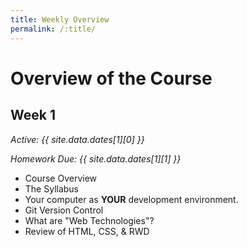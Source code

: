 ```yaml
---
title: Weekly Overview
permalink: /:title/
---
```


# Overview of the Course

## Week 1

_Active: {{ site.data.dates[1][0] }}_

_Homework Due: {{ site.data.dates[1][1] }}_

- Course Overview
- The Syllabus
- Your computer as **YOUR** development environment.
- Git Version Control
- What are "Web Technologies"?
- Review of HTML, CSS, & RWD


<!--
## Week 2

_Active: {{ site.data.dates[2][0] }}_

_Homework Due: {{ site.data.dates[2][1] }}_

- Intro to JavaScript (JS)
- "Hello World!"
- console.log()
- The Web Console
-->
<!--
- Basic Technologies
    - Text Documents
    - Text Editors
    - Git
    - Git GUI
    - GitHub.com
    - Markup
    - Markdown
 -->

<!--
## Week 3

_Active: {{ site.data.dates[3][0] }}_

_Homework Due: {{ site.data.dates[3][1] }}_

Reading:

- Eloquent JS; Ch. 1
- Eloquent JS; Ch. 2

Topics:

- Values, types, and operators
- Statements
- Variables/Bindings
- Functions
    - console.log()
    - Return Values
- Control Flow
    - Conditional Execution
    - while/do loops
    - for loops
    - break
- Capitalization and Code Standards
- Comments


## Week 4

_Active: {{ site.data.dates[4][0] }}_

_Homework Due: {{ site.data.dates[4][1] }}_

Reading:

- Eloquent JS; Ch. 3 - Functions
- Eloquent JS; Ch. 4 - Data Structures: Objects and Arrays
- Eloquent JS; Ch. 5 - Higher-Order Functions

Topics:

- functions
- arrays
- objects
- json
- the math object
- abstraction

## Week 5

_Active: {{ site.data.dates[5][0] }}_

_Homework Due: {{ site.data.dates[5][1] }}_

Reading:

- Eloquent JS; Ch. 6 - Objects
- Eloquent JS; Ch. 8 - Bugs and Errors

Topics:

## Week 6

_Active: {{ site.data.dates[6][0] }}_

_Homework Due: {{ site.data.dates[6][1] }}_

Reading:

- Eloquent JS; Ch. 13 - JavaScript and the Browser
- Eloquent JS; Ch. 14 - The Document Object Model

Topics:

- Introduction to JS' integration with web development and browsers.

## Week 7

_Active: {{ site.data.dates[7][0] }}_

_Homework Due: {{ site.data.dates[7][1] }}_

Reading:


## Week 8

_Active: {{ site.data.dates[8][0] }}_

_Homework Due: {{ site.data.dates[8][1] }}_

Reading:

- Eloquent JS; Ch. 15 - Handling Events
- Eloquent JS; Ch. 18 - HTTP and Forms
- Eloquent JS; Ch. 9 - Regular Expressions
-->

<!--
- Loops
    - For
    - While
    - Nested Loops
 -->

<!--
## Week 9

_Active: {{ site.data.dates[9][0] }}_

_Homework Due: {{ site.data.dates[9][1] }}_
-->
<!--
- Arrays
    - Creating an array
    - length
    - Working through arrays
    - push
    - splice
-->
<!--
## Week 10

_Active: {{ site.data.dates[10][0] }}_

_Homework Due: {{ site.data.dates[10][1] }}_
-->
<!--
- Functions
 -->

<!--
## Week 11

_Active: {{ site.data.dates[11][0] }}_

_Homework Due: {{ site.data.dates[11][1] }}_
-->
<!--
- Classes and Objects (OOP)
 -->

<!--
## Week 12

_Active: {{ site.data.dates[12][0] }}_

_Homework Due: {{ site.data.dates[12][1] }}_
-->
<!--
- Interacting Objects
 -->

<!--
## Week 13

_Active: {{ site.data.dates[13][0] }}_

_Homework Due: {{ site.data.dates[13][1] }}_
-->

<!--
- **Introduce the Final**
- Using a Local Server
- Images
- Video
- Sound
 -->



<!--
## Week 14

_Active: {{ site.data.dates[14][0] }}_

_Homework Due: {{ site.data.dates[14][1] }}_
-->
<!--
- WebGL
- Additional Info on Submitting your Final
- Work on your Final
 -->
<!--
## Finals
-->
<!-- _**Final Project Due:** Thursday, May 10th @ 8:00AM_ -->


<!--
## Final

_Active: {{ site.data.dates[0][0] }}_
_Final Due: {{ site.data.dates[0][1] }}_

**More Details to Come** -->



<!--
Things to still cover;

- Eloquent JS; Ch. 10 - Modules
- Eloquent JS; Ch. 11 - Asynchronous Programming

-->
